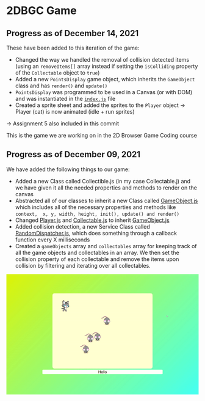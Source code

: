 # 2DBGC Game

## Progress as of December 14, 2021
These have been added to this iteration of the game: 
 - Changed the way we handled the removal of collision detected items (using an `removeItems[]` array instead if setting the `isColliding` property of the `Collectable` object to `true`)
 - Added a new `PointsDisplay` game object, which inherits the `GameObject` class and has `render()` and `update()` 
 - `PointsDisplay` was programmed to be used in a Canvas (or with DOM) and was instantiated in the [`index.js`](https://github.com/sebastianttr/2DBGC_Game/blob/master/index.js) file 
 - Created a sprite sheet and added the sprites to the `Player` object -> Player (cat) is now animated (idle + run sprites) 

-> Assignment 5 also included in this commit

This is the game we are working on in the 2D Browser Game Coding course

## Progress as of December 09, 2021

We have added the following things to our game: 

 - Added a new Class called Collectible.js (in my case Collect**a**ble.j) and we have given it all the needed properties and methods to render on the canvas  
 - Abstracted all of our classes to inherit a new Class called 
[GameObject.js](https://github.com/sebastianttr/2DBGC_Game/blob/master/Objects/GameObject.js) which includes all of the necessary properties and methods like `context,  x, y, width, height, init(), update() and render()`
 - Changed [Player.js](https://github.com/sebastianttr/2DBGC_Game/blob/master/Objects/Player.js) and [Collectable.js](https://github.com/sebastianttr/2DBGC_Game/blob/master/Objects/Collectable.js) to inherit [GameObject.js](https://github.com/sebastianttr/2DBGC_Game/blob/master/Objects/GameObject.js)
 - Added collision detection, a new Service Class called [RandomDispatcher.js](https://github.com/sebastianttr/2DBGC_Game/blob/master/Services/RandomDispatcher.js), which does something through a callback function every X milliseconds
 - Created a `gameObjects` array and `collectables` array for keeping track of all the game objects and collectables in an array. We then set the collision property of each collectable and remove the items upon collision by filtering and iterating over all collectables.

![](https://raw.githubusercontent.com/sebastianttr/2DBGC_Game/master/gameprogress_09_12_21.gif)
